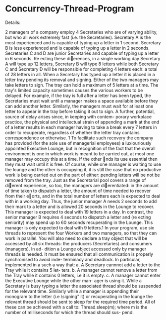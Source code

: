 # Concurrency-Thread-Program

Details:

2 managers of a company employ 4 Secretaries who are of varying ability,
but who all work extremely fast (i.e. the Secretaries).
Secretary A is the most experienced and is capable of typing up a letter
in 1 second.
Secretary B is less experienced and is capable of typing up a letter in 2
seconds.
Secretaries C and D are junior Secretaries and capable of typing up a
letter in 6 seconds.
Re
ecting these dierences, in a single working day Secretary A will type
up 12 letters, Secretary B will type 8 letters while both Secretary C and
Secretary D will be responsible for completing 4 letters each: a total of 28
letters in all.
When a Secretary has typed up a letter it is placed in a letter tray
pending its removal and signing. Either of the two managers may take
letters to sign.
The tray can hold a maximum of 5 letters at a time. The tray's limited
capacity sometimes causes the various workers to be delayed. For example,
if the tray is full after a letter has been typed, the Secretaries must wait
until a manager makes a space available before they can add another letter.
Similarly, the managers must wait for at least one letter to appear in the
tray before taking it out to sign.
A further, potential, source of delay arises since, in keeping with contem-
porary workplace practice, the physical and intellectual strain of appending
a mark at the end of a letter results in each manager having to take a break
every 7 letters in order to recuperate, regardless of whether the letter tray
contains correspondence or otherwise.
1
To facilitate such recovery the company has provided (for the sole use of
managerial employees) a luxiouriously appointed Executive Lounge, but in
recognition of the fact that the overall environment is one in which work is
meant to be carried out, at most one manager may occupy this at a time.
If the other nds its use essential then they must wait until it is free. Of
course, while one manager is waiting to use the lounge and the other is
occupying it, it is still the case that no productive work is being carried out
on the part of either: pending letters will be not be removed from the tray.
Just as the Secretarial pool covers a range of dierent experience, so too,
the managers are dierentiated: in the amount of time taken to dispatch a
letter, the amount of time needed to recover from their eorts, and in the
total number of letters each is expected to deal with in a working day. Thus,
the junior manager A needs 2 seconds to add their mark to a letter and is
allowed 20 seconds in the Lounge to recover. This manager is expected to
deal with 19 letters in a day. In contrast, the senior manager B requires
4 seconds to dispatch a letter and (re
ecting seniority) may spend up to
60 seconds recuperating in the Lounge. This manager is only expected to
deal with 9 letters.1
In your program, use six threads to represent the four Workers and
two managers, so that they can work in parallel.
You will also need to declare a tray object that will be accessed by all
six threads: the producers (Secretaries) and consumers (managers). In ad-
dition a Lounge object accessed only by manager threads is needed. It must
be ensured that all communication is properly synchronised to avoid inde-
terminacy and deadlock. In particular, implemented in a such a way that:
a. A Secretary cannnot add a letter to the Tray while it contains 5 let-
ters.
b. A manager cannot remove a letter from the Tray while it contains 0
letters, i.e it is empty.
c. A manager cannot enter the Executive Lounge while the other man-
ager is using it.
While a Secretary is busy typing a letter the associated thread should
be suspended for the relevant time. Similarly while a manager is appending
their monogram to the letter (i.e \signing" it) or recuperating in the lounge
the relevant thread should be sent to sleep for the required time period. All
of these can be achieved with a call to:
Thread.sleep(m);
where m is the number of milliseconds for which the thread should sus-
pend.

